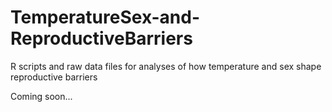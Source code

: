 # TemperatureSex-and-ReproductiveBarriers
R scripts and raw data files for analyses of how temperature and sex shape reproductive barriers

Coming soon...
